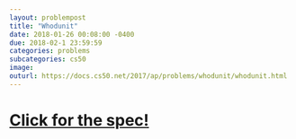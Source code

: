 ```yaml
---
layout: problempost
title: "Whodunit"
date: 2018-01-26 00:08:00 -0400
due: 2018-02-1 23:59:59
categories: problems
subcategories: cs50
image:
outurl: https://docs.cs50.net/2017/ap/problems/whodunit/whodunit.html
---
```


# [Click for the spec!]({{page.outurl}})
